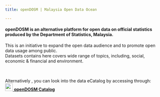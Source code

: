```yaml
---
title: openDOSM | Malaysia Open Data Ocean

---
```

#### **openDOSM** is an alternative platform for open data on official statistics produced by the Department of Statistics, Malaysia.

This is an initiative to expand the open data audience and to promote open data usage among public.  
Datasets contains here covers wide range of topics, including, social, economic & financial and environment.

<br><br>
Alternatively , you can look into the data eCatalog by accessing through: <br>
[<img src="https://s18955.pcdn.co/wp-content/uploads/2018/02/github.png" width="25"/> **openDOSM Catalog**](http://statsgen.cloud/openDOSM/resources.html)

<div data-type="AwesomeTableView" data-filters="false" data-viewID="-MzIJiNdPrKYTeNTQgSo"></div>